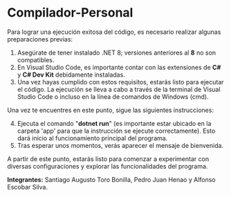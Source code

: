 # Compilador-Personal
Para lograr una ejecución exitosa del código, es necesario realizar algunas preparaciones previas:

1. Asegúrate de tener instalado .NET 8; versiones anteriores al **8** no son compatibles.
2. En Visual Studio Code, es importante contar con las extensiones de **C#** y **C# Dev Kit** debidamente instaladas.
3. Una vez hayas cumplido con estos requisitos, estarás listo para ejecutar el código. La ejecución se lleva a cabo a través de la terminal de Visual Studio Code o incluso en la línea de comandos de Windows (cmd).

Una vez te encuentres en este punto, sigue las siguientes instrucciones:

4. Ejecuta el comando "**dotnet run**" (es importante estar ubicado en la carpeta 'app' para que la instrucción se ejecute correctamente). Esto dará inicio al funcionamiento principal del programa.
5. Tras esperar unos momentos, verás aparecer el mensaje de bienvenida.

A partir de este punto, estarás listo para comenzar a experimentar con diversas configuraciones y explorar las funcionalidades del programa.

**Integrantes:** Santiago Augusto Toro Bonilla, Pedro Juan Henao y Alfonso Escobar Silva.
